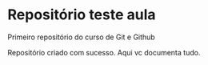# Repositório teste aula
 Primeiro repositório do curso de Git e Github

 Repositório criado com sucesso.
 Aqui vc documenta tudo.

